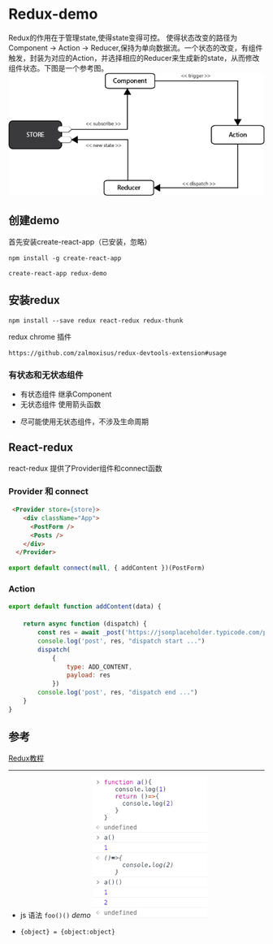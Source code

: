# Redux-demo
Redux的作用在于管理state,使得state变得可控。
使得状态改变的路径为  Component -> Action -> Reducer,保持为单向数据流。一个状态的改变，有组件触发，封装为对应的Action，并选择相应的Reducer来生成新的state，从而修改组件状态。下图是一个参考图。
![单向数据流](https://raw.githubusercontent.com/sunlggggg/images/master/web/redux-data-flow.png)
## 创建demo
首先安装create-react-app（已安装，忽略）
```
npm install -g create-react-app
```
```
create-react-app redux-demo
```
## 安装redux
```
npm install --save redux react-redux redux-thunk
```
redux chrome 插件
```
https://github.com/zalmoxisus/redux-devtools-extension#usage
```
### 有状态和无状态组件
- 有状态组件 继承Component 
- 无状态组件 使用箭头函数
* 尽可能使用无状态组件，不涉及生命周期

## React-redux
react-redux 提供了Provider组件和connect函数

### Provider 和 connect
```html
 <Provider store={store}>
    <div className="App">
      <PostForm />
      <Posts />
    </div>
  </Provider>
```
```js
export default connect(null, { addContent })(PostForm) 
```
### Action
```js
export default function addContent(data) {

    return async function (dispatch) {
        const res = await _post('https://jsonplaceholder.typicode.com/posts', data)
        console.log('post', res, "dispatch start ...")
        dispatch(
            {
                type: ADD_CONTENT,
                payload: res
            })
        console.log('post', res, "dispatch end ...")
    }
}
```
## 参考
[Redux教程](http://www.ruanyifeng.com/blog/2016/09/redux_tutorial_part_one_basic_usages.html)

--- 

* js 语法 
  `foo()()`
  *demo*
  ![foo()()](https://raw.githubusercontent.com/sunlggggg/images/master/js/js%20function.png)
  
* `{object} = {object:object}`